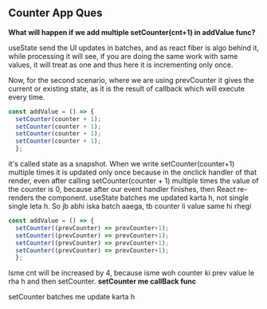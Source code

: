## Counter App Ques
**What will happen if we add multiple setCounter(cnt+1) in addValue func?**

useState send the UI updates in batches, and as react fiber is algo behind it, while processing it will see, if you are doing the same work with same values, it will treat as one and thus here it is incrementing only once. 

Now, for the second scenario, where we are using prevCounter it gives the current or existing state, as it is the result of callback which will execute every time.

```js
const addValue = () => {
  setCounter(counter + 1);
  setCounter(counter + 1);
  setCounter(counter + 1);
  setCounter(counter + 1);
  };
```

it's called state as a snapshot. When we write setCounter(counter+1) multiple times it is updated only once because in the onclick handler of that render, even after calling setCounter(counter + 1) multiple times the value of the counter is 0, because after our event handler finishes, then React re-renders the component. useState batches me updated karta h, not single single leta h. So jb abhi iska batch aaega, tb counter li value same hi rhegi

```js
const addValue = () => {
  setCounter((prevCounter) => prevCounter+1);
  setCounter((prevCounter) => prevCounter+1);
  setCounter((prevCounter) => prevCounter+1);
  setCounter((prevCounter) => prevCounter+1);
  };
```
Isme cnt will be increased by 4, because isme woh counter ki prev value le rha h and then setCounter. **setCounter me callBack func**

setCounter batches me update karta h